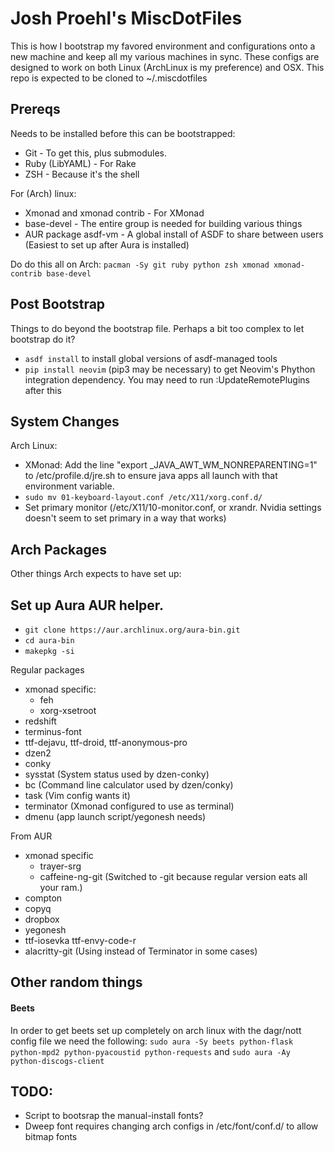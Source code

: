 # Josh Proehl's MiscDotFiles
This is how I bootstrap my favored environment and configurations onto a new machine and keep all my various machines in sync.
These configs are designed to work on both Linux (ArchLinux is my preference) and OSX.
This repo is expected to be cloned to ~/.miscdotfiles

## Prereqs

Needs to be installed before this can be bootstrapped:
* Git - To get this, plus submodules.
* Ruby (LibYAML) - For Rake
* ZSH - Because it's the shell

For (Arch) linux:
* Xmonad and xmonad contrib - For XMonad
* base-devel - The entire group is needed for building various things
* AUR package asdf-vm - A global install of ASDF to share between users (Easiest to set up after Aura is installed)

Do do this all on Arch: `pacman -Sy git ruby python zsh xmonad xmonad-contrib base-devel`


## Post Bootstrap
Things to do beyond the bootstrap file. Perhaps a bit too complex to let bootstrap do it?
* `asdf install` to install global versions of asdf-managed tools
* `pip install neovim` (pip3 may be necessary) to get Neovim's Phython integration dependency. You may need to run :UpdateRemotePlugins after this

## System Changes
Arch Linux:
* XMonad: Add the line "export _JAVA_AWT_WM_NONREPARENTING=1" to /etc/profile.d/jre.sh to ensure java apps all launch with that environment variable.
* `sudo mv 01-keyboard-layout.conf /etc/X11/xorg.conf.d/`
* Set primary monitor (/etc/X11/10-monitor.conf, or xrandr. Nvidia settings doesn't seem to set primary in a way that works)

## Arch Packages
Other things Arch expects to have set up:

## Set up Aura AUR helper.
* `git clone https://aur.archlinux.org/aura-bin.git`
* `cd aura-bin`
* `makepkg -si`

Regular packages
* xmonad specific:
  * feh
  * xorg-xsetroot
* redshift
* terminus-font
* ttf-dejavu, ttf-droid, ttf-anonymous-pro
* dzen2
* conky
* sysstat (System status used by dzen-conky)
* bc (Command line calculator used by dzen/conky)
* task  (Vim config wants it)
* terminator (Xmonad configured to use as terminal)
* dmenu (app launch script/yegonesh needs)

From AUR
* xmonad specific
  * trayer-srg
  * caffeine-ng-git (Switched to -git because regular version eats all your ram.)
* compton
* copyq
* dropbox
* yegonesh
* ttf-iosevka ttf-envy-code-r
* alacritty-git (Using instead of Terminator in some cases)

## Other random things
#### Beets
In order to get beets set up completely on arch linux with the dagr/nott config file we need the following:
`sudo aura -Sy beets python-flask python-mpd2 python-pyacoustid python-requests`
and
`sudo aura -Ay python-discogs-client`

## TODO:
* Script to bootsrap the manual-install fonts?
* Dweep font requires changing arch configs in /etc/font/conf.d/ to allow bitmap fonts
